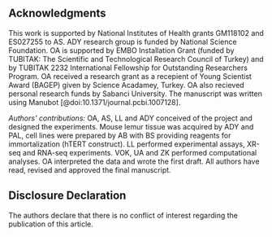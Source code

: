 ## Acknowledgments

This work is supported by National Institutes of Health grants GM118102 and ES027255 to AS.
ADY research group is funded by National Science Foundation. 
OA is supported by EMBO Installation Grant (funded by TUBITAK: The Scientific and Technological Research Council of Turkey) and by TUBITAK 2232 International Fellowship for Outstanding Researchers Program.
OA received a research grant as a recepient of Young Scientist Award (BAGEP) given by Science Acadamey, Turkey. 
OA also recieved personal research funds by Sabanci University.
The manuscript was written using Manubot [@doi:10.1371/journal.pcbi.1007128].

*Authors' contributions:* OA, AS, LL and ADY conceived of the project and designed the experiments. Mouse lemur tissue was acquired by ADY and PAL, cell lines were prepared by AB with BS providing reagents for immortalization (hTERT construct). LL performed experimental assays, XR-seq and RNA-seq experiments. VOK, UA and ZK performed computational analyses. OA interpreted the data and wrote the first draft. All authors have read, revised and approved the final manuscript.

## Disclosure Declaration
<!-- ## Competing interests -->

The authors declare that there is no conflict of interest regarding the publication of this article.